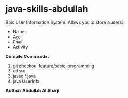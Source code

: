 # java-skills-abdullah
Baic User Information System.
Allows you to store a users:
- Name
- Age
- Email
- Activity

**Compile Commands:**
1) git checkout feature/basic-programming
2) cd src
3) javac *.java
4) java UserInfo

**Author: Abdullah Al Sharji**
